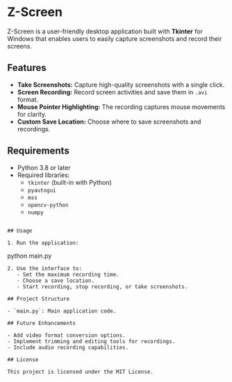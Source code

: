 # Z-Screen

Z-Screen is a user-friendly desktop application built with **Tkinter** for Windows that enables users to easily capture screenshots and record their screens.

## Features

- **Take Screenshots:** Capture high-quality screenshots with a single click.
- **Screen Recording:** Record screen activities and save them in `.avi` format.
- **Mouse Pointer Highlighting:** The recording captures mouse movements for clarity.
- **Custom Save Location:** Choose where to save screenshots and recordings.

## Requirements

- Python 3.8 or later
- Required libraries:
  - `tkinter` (built-in with Python)
  - `pyautogui`
  - `mss`
  - `opencv-python`
  - `numpy`

<!-- ## Installation

1. Clone this repository or download the source code:
```
git clone <repository-url>
```
2. Navigate into the project directory:
```
cd zscreen
```
3. Install dependencies:
```
pip install pyautogui mss opencv-python numpy -->
```

## Usage

1. Run the application:
```
python main.py
```
2. Use the interface to:
   - Set the maximum recording time.
   - Choose a save location.
   - Start recording, stop recording, or take screenshots.

## Project Structure

- `main.py`: Main application code.

## Future Enhancements

- Add video format conversion options.
- Implement trimming and editing tools for recordings.
- Include audio recording capabilities.

## License

This project is licensed under the MIT License.

